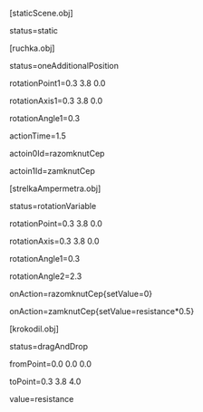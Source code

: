 [staticScene.obj]

status=static

[ruchka.obj]

status=oneAdditionalPosition

rotationPoint1=0.3 3.8 0.0

rotationAxis1=0.3 3.8 0.0

rotationAngle1=0.3

actionTime=1.5

actoin0Id=razomknutCep

actoin1Id=zamknutCep

[strelkaAmpermetra.obj]

status=rotationVariable

rotationPoint=0.3 3.8 0.0

rotationAxis=0.3 3.8 0.0

rotationAngle1=0.3

rotationAngle2=2.3

onAction=razomknutCep{setValue=0}

onAction=zamknutCep{setValue=resistance*0.5} 
 
[krokodil.obj]

status=dragAndDrop

fromPoint=0.0 0.0 0.0

toPoint=0.3 3.8 4.0

value=resistance
 
 
 
 
